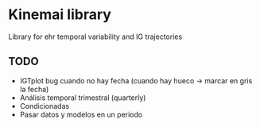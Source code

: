# Kinemai library

Library for ehr temporal variability and IG trajectories

## TODO

- IGTplot bug cuando no hay fecha (cuando hay hueco -> marcar en gris la fecha)
- Análisis temporal trimestral (quarterly)
- Condicionadas
- Pasar datos y modelos en un periodo

